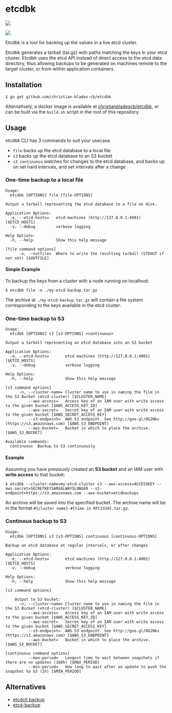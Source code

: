 # etcdbk
[![](https://badge.imagelayers.io/christianbladescb/etcdbk:latest.svg)](https://imagelayers.io/?images=christianbladescb/etcdbk:latest 'Get your own badge on imagelayers.io')

[![](http://dockeri.co/image/christianbladescb/etcdbk)](https://registry.hub.docker.com/u/christianbladescb/etcdbk)

Etcdbk is a tool for backing up the values in a live etcd cluster. 

Etcdbk generates a tarball (tar.gz) with paths matching the keys in your etcd cluster. Etcdbk uses the etcd API instead of direct access to the etcd data directory, thus allowing backups to be generated on machines remote to the target cluster, or from within application containers.

## Installation

```shell
$ go get github.com/christian-blades-cb/etcdbk
```

Alternatively, a docker image is available at [christianbladescb/etcdbk](https://registry.hub.docker.com/u/christianbladescb/etcdbk/), or can be built via the `build.sh` script in the root of this repository.

## Usage

etcdbk CLI has 3 commands to suit your usecase.

* `file` backs up the etcd database to a local file
* `s3` backs up the etcd database to an S3 bucket
* `s3 continuous` watches for changes to the etcd database, and backs up on set hard intervals, and set intervals after a change

### One-time backup to a local file

```
Usage:
  etcdbk [OPTIONS] file [file-OPTIONS]

Output a tarball representing the etcd database to a file on disk.

Application Options:
  -e, --etcd-hosts=   etcd machines (http://127.0.0.1:4001) [$ETCD_HOSTS]
  -v, --debug         verbose logging

Help Options:
  -h, --help          Show this help message

[file command options]
      -o, --outfile=  Where to write the resulting tarball (STDOUT if not set) [$OUTFILE]
```

#### Simple Example 

To backup the keys from a cluster with a node running on localhost:

```shell
$ etcdbk file -o ./my-etcd-backup.tar.gz
```

The archive at `./my-etcd-backup.tar.gz` will contain a file system corresponding to the keys available in the etcd cluster.

### One-time backup to S3

```
Usage:
  etcdbk [OPTIONS] s3 [s3-OPTIONS] <continuous>

Output a tarball representing an etcd database into an S3 bucket

Application Options:
  -e, --etcd-hosts=       etcd machines (http://127.0.0.1:4001) [$ETCD_HOSTS]
  -v, --debug             verbose logging

Help Options:
  -h, --help              Show this help message

[s3 command options]
      -n, --cluster-name= Cluster name to use in naming the file in the S3 Bucket (etcd-cluster) [$CLUSTER_NAME]
          --aws-access=   Access key of an IAM user with write access to the given bucket [$AWS_ACCESS_KEY_ID]
          --aws-secret=   Secret key of an IAM user with write access to the given bucket [$AWS_SECRET_ACCESS_KEY]
          --s3-endpoint=  AWS S3 endpoint. See http://goo.gl/OG2Nkv (https://s3.amazonaws.com) [$AWS_S3_ENDPOINT]
          --aws-bucket=   Bucket in which to place the archive. [$AWS_S3_BUCKET]

Available commands:
  continuous  Backup to S3 continuously
```

#### Example ####

Assuming you have previously created an **S3 bucket** and an IAM user with **write access** to that bucket:

```shell
$ etcdbk --cluster-name=my-etcd-cluster s3 --aws-access=ACCESSKEY --aws-secret=SECRETKEYSAREALWAYSLONGER --s3-endpoint=https://s3.amazonaws.com --aws-bucket=etcdbackups
```

An archive will be saved into the specified bucket. The archive name will be in the format `#{cluster name}-#{time in RFC3339}.tar.gz`.

### Continous backup to S3

```
Usage:
  etcdbk [OPTIONS] s3 [s3-OPTIONS] continuous [continuous-OPTIONS]

Backup an etcd database at regular intervals, or after changes

Application Options:
  -e, --etcd-hosts=       etcd machines (http://127.0.0.1:4001) [$ETCD_HOSTS]
  -v, --debug             verbose logging

Help Options:
  -h, --help              Show this help message

[s3 command options]

    Output to S3 bucket:
      -n, --cluster-name= Cluster name to use in naming the file in the S3 Bucket (etcd-cluster) [$CLUSTER_NAME]
          --aws-access=   Access key of an IAM user with write access to the given bucket [$AWS_ACCESS_KEY_ID]
          --aws-secret=   Secret key of an IAM user with write access to the given bucket [$AWS_SECRET_ACCESS_KEY]
          --s3-endpoint=  AWS S3 endpoint. See http://goo.gl/OG2Nkv (https://s3.amazonaws.com) [$AWS_S3_ENDPOINT]
          --aws-bucket=   Bucket in which to place the archive. [$AWS_S3_BUCKET]

[continuous command options]
          --max-period=   Longest time to wait between snapshots if there are no updates (168h) [$MAX_PERIOD]
          --min-period=   How long to wait after an update to push the snapshot to S3 (1h) [$MIN_PERIOD]
```

## Alternatives

* [etcdctl backup](https://github.com/coreos/etcd/blob/master/Documentation/admin_guide.md)
* [etcd-backup](https://github.com/fanhattan/etcd-backup)

